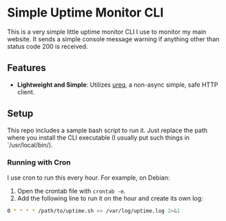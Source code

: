 # Simple Uptime Monitor CLI

This is a very simple little uptime monitor CLI I use to monitor my main website. It sends a simple console message warning if anything other than status code 200 is received.

## Features

- **Lightweight and Simple**: Utilizes [ureq](https://github.com/algesten/ureq), a non-async simple, safe HTTP client.

## Setup

This repo includes a sample bash script to run it. Just replace the path where you install the CLI executable (I usually put such things in `/usr/local/bin/).

### Running with Cron

I use cron to run this every hour. For example, on Debian:

1. Open the crontab file with `crontab -e`.
2. Add the following line to run it on the hour and create its own log:

```bash
0 * * * * /path/to/uptime.sh >> /var/log/uptime.log 2>&1

```
